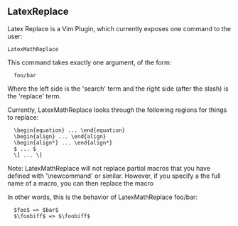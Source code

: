 ## LatexReplace

Latex Replace is a Vim Plugin, which currently exposes one command to the user:

    LatexMathReplace

This command takes exactly one argument, of the form:

      foo/bar

Where the left side is the 'search' term and the right side (after the slash) is
the 'replace' term.

Currently, LatexMathReplace looks through the following regions for things to
replace:

      \begin{equation} ... \end{equation}
      \begin{align} ... \end{align}
      \begin{align*} ... \end{align*}
      $ ... $
      \[ ... \]

Note: LatexMathReplace will not replace partial macros that you have defined
with '\newcommand' or similar.  However, if you specify a the full name of a
macro, you can then replace the macro

In other words, this is the behavior of LatexMathReplace foo/bar:

      $foo$ => $bar$
      $\foobiff$ => $\foobiff$
